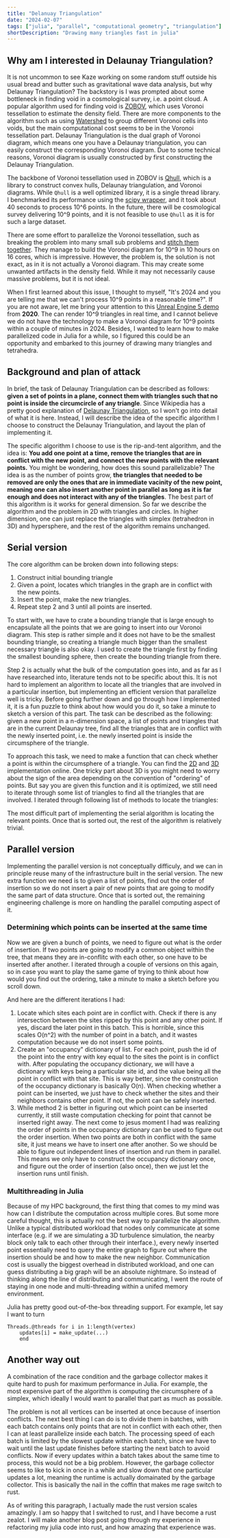 ```yaml
---
title: "Delanuay Triangulation"
date: "2024-02-07"
tags: ["julia", "parallel", "computational geometry", "triangulation"]
shortDescription: "Drawing many triangles fast in julia"
---
```


## Why am I interested in Delaunay Triangulation?

It is not uncommon to see Kaze working on some random stuff outside his usual bread and butter such as gravitational wave data analysis, but why Delaunay Triangulation?
The backstory is I was prompted about some bottleneck in finding void in a cosmological survey, i.e. a point cloud. A popular algorithm used for finding void is [ZOBOV](https://arxiv.org/abs/0712.3049), which uses Voronoi tessellation to estimate the density field. There are more components to the algorithm such as using [Watershed](https://en.wikipedia.org/wiki/Watershed_(image_processing)) to group different Voronoi cells into voids, but the main computational cost seems to be in the Voronoi tessellation part. Delaunay Triangulation is the dual graph of Voronoi diagram, which means one you have a Delaunay triangulation, you can easily construct the corresponding Voronoi diagram. Due to some technical reasons, Voronoi diagram is usually constructed by first constructing the Delaunay Triangulation.

The backbone of Voronoi tessellation used in ZOBOV is [Qhull](http://www.qhull.org/html/), which is a library to construct convex hulls, Delaunay triangulation, and Voronoi diagrams. While `Qhull` is a well optimized library, it is a single thread library. I benchmarked its performance using the [scipy wrapper](https://docs.scipy.org/doc/scipy/reference/generated/scipy.spatial.Voronoi.html), and it took about 40 seconds to process 10^6 points. In the future, there will be cosmological survey delivering 10^9 points, and it is not feasible to use `Qhull` as it is for such a large dataset.

There are some effort to parallelize the Voronoi tessellation, such as breaking the problem into many small sub problems and [stitch them together](https://arxiv.org/pdf/1406.1191.pdf). They manage to build the Voronoi diagram for 10^9 in 10 hours on 16 cores, which is impressive. However, the problem is, the solution is not exact, as in it is not actually a Voronoi diagram. This may create some unwanted artifacts in the density field. While it may not necessarily cause massive problems, but it is not ideal.

When I first learned about this issue, I thought to myself, "It's 2024 and you are telling me that we can't process 10^9 points in a reasonable time?". If you are not aware, let me bring your attention to this [Unreal Engine 5 demo](https://youtu.be/qC5KtatMcUw?si=UfkbPzi8aw9wIJOJ&t=86) from **2020**. The can render 10^9 triangles in real time, and I cannot believe we do not have the technology to make a Voronoi diagram for 10^9 points within a couple of minutes in 2024. Besides, I wanted to learn how to make parallelized code in Julia for a while, so I figured this could be an opportunity and embarked to this journey of drawing many triangles and tetrahedra.

## Background and plan of attack

In brief, the task of Delaunay Triangulation can be described as follows: **given a set of points in a plane, connect them with triangles such that no point is inside the circumcircle of any triangle**. Since Wikipedia has a pretty good explanation of [Delaunay Triangulation](https://en.wikipedia.org/wiki/Delaunay_triangulation), so I won't go into detail of what it is here. Instead, I will describe the idea of the specific algorithm I choose to construct the Delaunay Triangulation, and layout the plan of implementing it.

The specific algorithm I choose to use is the rip-and-tent algorithm, and the idea is: **You add one point at a time, remove the triangles that are in conflict with the new point, and connect the new points with the relevant points.** You might be wondering, how does this sound parallelizable? The idea is as the number of points grow, **the triangles that needed to be removed are only the ones that are in immediate vacinity of the new point, meaning one can also insert another point in parallel as long as it is far enough and does not interact with any of the triangles**. The best part of this algorithm is it works for general dimension. So far we describe the algorithm and the problem in 2D with triangles and circles. In higher dimension, one can just replace the triangles with simplex (tetrahedron in 3D) and hypersphere, and the rest of the algorithm remains unchanged.

## Serial version

The core algorithm can be broken down into following steps:
1. Construct initial bounding triangle
2. Given a point, locates which triangles in the graph are in conflict with the new points.
3. Insert the point, make the new triangles.
4. Repeat step 2 and 3 until all points are inserted.

To start with, we have to crate a bounding triangle that is large enough to encapsulate all the points that we are going to insert into our Voronoi diagram. This step is rather simple and it does not have to be the smallest bounding triangle, so creating a triangle much bigger than the smallest necessary triangle is also okay. I used to create the triangle first by finding the smallest bounding sphere, then create the bounding triangle from there.

Step 2 is actually what the bulk of the computation goes into, and as far as I have researched into, literature tends not to be specific about this. It is not hard to implement an algorithm to locate all the triangles that are involved in a particular insertion, but implementing an efficient version that parallelize well is tricky. Before going further down and go through how I implemented it, it is a fun puzzle to think about how would you do it, so take a minute to sketch a version of this part. The task can be described as the following: given a new point in a n-dimension space, a list of points and triangles that are in the current Delaunay tree, find all the triangles that are in conflict with the newly inserted point, i.e. the newly inserted point is inside the circumsphere of the triangle.

To approach this task, we need to make a function that can check whether a point is within the circumsphere of a triangle. You can find the [2D]() and [3D]() implementation online. One tricky part about 3D is you might need to worry about the sign of the area depending on the convention of "ordering" of points. But say you are given this function and it is optimized, we still need to iterate through some list of triangles to find all the triangles that are involved. I iterated through following list of methods to locate the triangles:

<!-- 1. The simplest way to go about this is obviously just iterate through all the triangles in the graph, and this is obvously inefficient as well. Testing all triangles meaning the algorithm scales as $O(N^2)$, which is horrible.
2. Since there is pretty strong locality of this task, we can replace the $O(N^2)$ brutal force search with a tree. In [this paper](), they created a tree structure based on parent-and-children relationship, i.e. a parent triangle can have children triangles that are within it, once a children traingle is made, the parent will be marked as dead and no longer be relevant in the final graph, but still useful in finding which children triangles are relevant for the newest insertion. This is better than $O(N^2)$, since this scales as $O(N\log(N))$ because the tree strucutre helps us narrow down the list of triangles that are relevant. The problem here is the depth of the tree grows quite rapidly, and even the algorithm scales better, it still takes a while to tranverse through it since we have to start from the top. In a general N-dimensional space, each simplex can hold N+1 children, meaning roughly speaking the depth of the tree grows as $\sim M\log_{D+1}(N)$, where $N$ is the number of points and $M$ is the maximum number of simplex a point can be shared. This wastes a lot of computation in checking the dead parents that are not relevant to the actual insertion.
3. Instead of using this top-down tree structure to transverse through the tree, my current solution is to keep a K-D tree holding all the inserted points. When testing a point, then I would find the point in the graph that is closest to the new point, then find all the triangles that shares this point as a vertex point. Starting from there, I go through all neighbors of these triangles and test whether they enclose the new point, if yes, then test their neighbors as well, until none of the triangles enclose the point. This is beneficial compared to the top-down tree, since ultimately we only have to test $N$ trinagles that are indeed in conflict with the new point and their immediate neighbor. -->

The most difficult part of implementing the serial algorithm is locating the relevant points. Once that is sorted out, the rest of the algorithm is relatively trivial.

## Parallel version

Implementing the parallel version is not conceptually difficuly, and we can in principle reuse many of the infrastructure built in the serial version. The new extra function we need is to given a list of points, find out the order of insertion so we do not insert a pair of new points that are going to modify the same part of data structure. Once that is sorted out, the remaining engineering challenge is more on handling the parallel computing aspect of it.

### Determining which points can be inserted at the same time

Now we are given a bunch of points, we need to figure out what is the order of insertion. If two points are going to modify a common object within the tree, that means they are in-conflitc with each other, so one have to be inserted after another. I iterated through a couple of versions on this again, so in case you want to play the same game of trying to think about how would you find out the ordering, take a minute to make a sketch before you scroll down.

And here are the different iterations I had:
1. Locate which sites each point are in conflict with. Check if there is any intersection between the sites ripped by this point and any other point. If yes, discard the later point in this batch. This is horrible, since this scales O(n^2) with the number of point in a batch, and it wastes computation because we do not insert some points.
2. Create an "occupancy" dictionary of list. For each point, push the id of the point into the entry with key equal to the sites the point is in conflict with. After populating the occupancy dictionary, we will have a dictionary with keys being a particular site id, and the value being all the point in conflict with that site. This is way better, since the construction of the occupancy dictionary is basically O(n). When checking whether a point can be inserted, we just have to check whether the sites and their neighbors contains other point. If not, the point can be safely inserted.
3. While method 2 is better in figuring out which point can be inserted currently, it still waste computation checking for point that cannot be inserted right away. The next come to jesus moment I had was realizing the order of points in the occupancy dictionary can be used to figure out the order insertion. When two points are both in conflict with the same site, it just means we have to insert one after another. So we should be able to figure out independent lines of insertion and run them in parallel. This means we only have to construct the occupancy dictionary once, and figure out the order of insertion (also once), then we just let the insertion runs until finish.

### Multithreading in Julia

Because of my HPC background, the first thing that comes to my mind was how can I distribute the computation across multiple cores. But some more careful thought, this is actually not the best way to parallelize the algorithm. Unlike a typical distributed workload that nodes only communicate at some interface (e.g. if we are simulating a 3D turbulence simulation, the nearby block only talk to each other through their interface.), every newly inserted point essentially need to query the entire graph to figure out where the insertion should be and how to make the new neighbor. Communication cost is usually the biggest overhead in distributed workload, and one can guess distributing a big graph will be an absolute nightmare. So instead of thinking along the line of distributing and communicating, I went the route of staying in one node and multi-threading within a unifed memory environment.

Julia has pretty good out-of-the-box threading support. For example, let say I want to turn 

```
Threads.@threads for i in 1:length(vertex)
    updates[i] = make_update(...)
    end
```

## Another way out

A combination of the race condition and the garbage collector makes it quite hard to push for maximum performance in Julia.
For example, the most expensive part of the algorithm is computing the circumsphere of a simplex, which ideally I would want to parallel that part as much as possible.


The problem is not all vertices can be inserted at once because of insertion conflicts. The next best thing I can do is to divide them in batches, with each batch contains only points that are not in conflict with each other, then I can at least parallelize inside each batch. The processing speed of each batch is limited by the slowest update within each batch, since we have to wait until the last update finishes before starting the next batch to avoid conflicts.
Now if every updates within a batch takes about the same time to process, this would not be a big problem. However, the garbage collector seems to like to kick in once in a while and slow down that one particular updates a lot, meaning the runtime is actually domainated by the garbage collector.
This is basically the nail in the coffin that makes me rage switch to rust.

As of writing this paragraph, I actually made the rust version scales amazingly. I am so happy that I switched to rust, and I have become a rust zealot. I will make another blog post going through my experience in refactoring my julia code into rust, and how amazing that experience was.